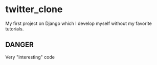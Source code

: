 # twitter_clone

My first project on Django which I develop myself without my favorite tutorials.

## DANGER

Very "interesting" code
